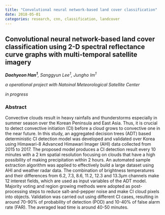 ```yaml
---
title: "Convolutional neural network-based land cover classification"
date: 2018-05-01
categories: research, cnn, classification, landcover
---
```

## Convolutional neural network-based land cover classification using 2-D spectral reflectance curve graphs with multi-temporal satellite imagery 

***Daehyeon Han<sup>1</sup>**, Sanggyun Lee<sup>1</sup>, Jungho Im<sup>1</sup>*

*a operational project with Natoinal Meteorological Satellite Center*

*in progress*

### Abstract
Convective clouds result in heavy rainfalls and thunderstorms especially in summer season over the Korean Peninsula and East Asia. Thus, it is crucial to detect convective initiation (CI) before a cloud grows to convective one in the near future. In this study, an aggregated decision trees (ADT) based deterministic CI detection model was developed and validated over Korea using Himawari-8 Advanced Himawari Imager (AHI) data collected from 2015 to 2017. The proposed model produces a CI detection result every 10 minutes with a 2 km spatial resolution focusing on clouds that have a high possibility of making precipitation within 2 hours. An automated sample extraction algorithm was applied to effectively build a large dataset using AHI and weather radar data. The combination of brightness temperatures and their differences from 6.2, 7.3, 8.6, 11.2, 12.3 and 13.3µm channels make 12 interest fields, which are used as input variables of the ADT model. Majority voting and region growing methods were adopted as post-processing steps to reduce salt-and-pepper noise and make CI cloud pixels into objects. Validation was carried out using different CI cases, resulting in around 70-90% of probability of detection (POD) and 10-40% of false alarm rate (FAR). The averaged lead time is around 40-50 minutes.
